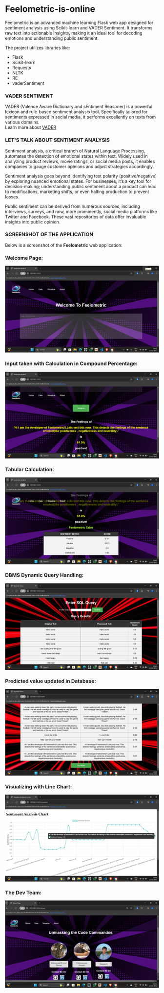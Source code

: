 # Feelometric-is-online  
Feelometric is an advanced machine learning Flask web app designed for sentiment analysis using Scikit-learn and VADER Sentiment. It transforms raw text into actionable insights, making it an ideal tool for decoding emotions and understanding public sentiment.  

The project utilizes libraries like:  
- Flask  
- Scikit-learn  
- Requests  
- NLTK  
- RE  
- vaderSentiment  

### VADER SENTIMENT  
VADER (Valence Aware Dictionary and sEntiment Reasoner) is a powerful lexicon and rule-based sentiment analysis tool. Specifically tailored for sentiments expressed in social media, it performs excellently on texts from various domains.  
Learn more about [VADER](https://pypi.org/project/vaderSentiment/)  

### LET'S TALK ABOUT SENTIMENT ANALYSIS  
Sentiment analysis, a critical branch of Natural Language Processing, automates the detection of emotional states within text. Widely used in analyzing product reviews, movie ratings, or social media posts, it enables companies to gauge customer opinions and adjust strategies accordingly.  

Sentiment analysis goes beyond identifying text polarity (positive/negative) by exploring nuanced emotional states. For businesses, it’s a key tool for decision-making; understanding public sentiment about a product can lead to modifications, marketing shifts, or even halting production to prevent losses.  

Public sentiment can be derived from numerous sources, including interviews, surveys, and now, more prominently, social media platforms like Twitter and Facebook. These vast repositories of data offer invaluable insights into public opinion.  


### SCREENSHOT OF THE APPLICATION  
Below is a screenshot of the **Feelometric** web application:  

### Welcome Page:

![ScreenShot](./ScreenShot)


### Input taken with Calculation in Compound Percentage:

![ScreenShot](./ScreenShot1)


### Tabular Calculation:

![ScreenShot](./ScreenShot2)

### DBMS Dynamic Query Handling:

![ScreenShot](./ScreenShot3)

### Predicted value updated in Database:

![ScreenShot](./ScreenShot4)

### Visualizing with Line Chart:

![ScreenShot](./ScreenShot5)

### The Dev Team:
![ScreenShot](./ScreenShot6)

